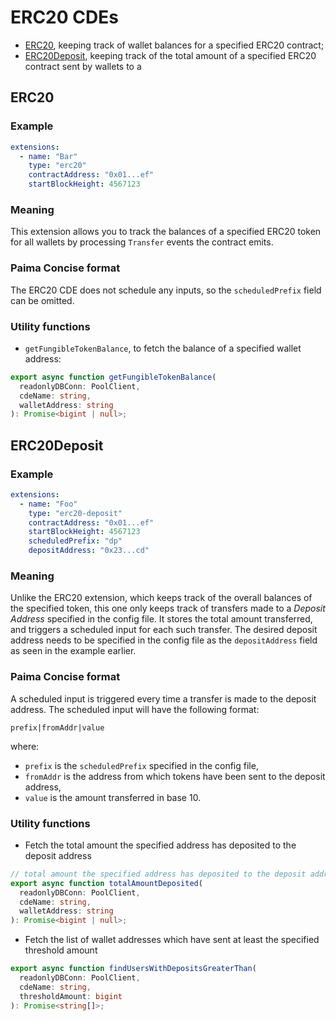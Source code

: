 # ERC20 CDEs

- [ERC20](#erc20), keeping track of wallet balances for a specified ERC20 contract;
- [ERC20Deposit](#erc20deposit), keeping track of the total amount of a specified ERC20 contract sent by wallets to a 

## ERC20

### Example

```yaml
extensions:
  - name: "Bar"
    type: "erc20"
    contractAddress: "0x01...ef"
    startBlockHeight: 4567123
```

### Meaning

This extension allows you to track the balances of a specified ERC20 token for all wallets by processing `Transfer` events the contract emits.

### Paima Concise format

The ERC20 CDE does not schedule any inputs, so the `scheduledPrefix` field can be omitted.

### Utility functions

- `getFungibleTokenBalance`, to fetch the balance of a specified wallet address:

```ts
export async function getFungibleTokenBalance(
  readonlyDBConn: PoolClient,
  cdeName: string,
  walletAddress: string
): Promise<bigint | null>;
```

## ERC20Deposit

### Example

```yaml
extensions:
  - name: "Foo"
    type: "erc20-deposit"
    contractAddress: "0x01...ef"
    startBlockHeight: 4567123
    scheduledPrefix: "dp"
    depositAddress: "0x23...cd"
```

### Meaning

Unlike the ERC20 extension, which keeps track of the overall balances of the specified token, this one only keeps track of transfers made to a _Deposit Address_ specified in the config file. It stores the total amount transferred, and triggers a scheduled input for each such transfer. The desired deposit address needs to be specified in the config file as the `depositAddress` field as seen in the example earlier.

### Paima Concise format

A scheduled input is triggered every time a transfer is made to the deposit address. The scheduled input will have the following format:

```
prefix|fromAddr|value
```

where:

- `prefix` is the `scheduledPrefix` specified in the config file,
- `fromAddr` is the address from which tokens have been sent to the deposit address,
- `value` is the amount transferred in base 10.

### Utility functions

- Fetch the total amount the specified address has deposited to the deposit address

```ts
// total amount the specified address has deposited to the deposit address
export async function totalAmountDeposited(
  readonlyDBConn: PoolClient,
  cdeName: string,
  walletAddress: string
): Promise<bigint | null>;
```

- Fetch the list of wallet addresses which have sent at least the specified threshold amount

```ts
export async function findUsersWithDepositsGreaterThan(
  readonlyDBConn: PoolClient,
  cdeName: string,
  thresholdAmount: bigint
): Promise<string[]>;
```
